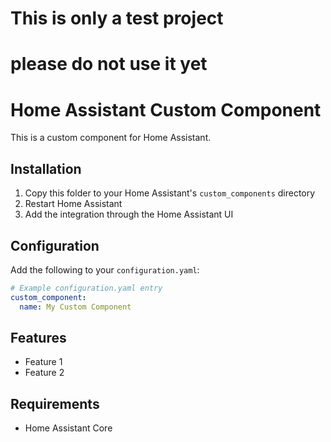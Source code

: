 # This is only a test project
# please do not use it yet


# Home Assistant Custom Component

This is a custom component for Home Assistant.

## Installation

1. Copy this folder to your Home Assistant's `custom_components` directory
2. Restart Home Assistant
3. Add the integration through the Home Assistant UI

## Configuration

Add the following to your `configuration.yaml`:

```yaml
# Example configuration.yaml entry
custom_component:
  name: My Custom Component
```

## Features

- Feature 1
- Feature 2

## Requirements

- Home Assistant Core
